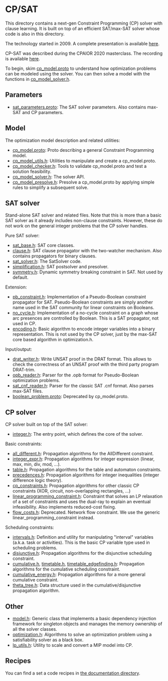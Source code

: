 # CP/SAT

This directory contains a next-gen Constraint Programming (CP) solver with
clause learning. It is built on top of an efficient SAT/max-SAT solver whose
code is also in this directory.

The technology started in 2009. A complete presentation is available
[here](https://people.eng.unimelb.edu.au/pstuckey/PPDP2013.pdf).

CP-SAT was described during the CPAIOR 2020 masterclass. The recording is
available [here](https://www.youtube.com/watch?v=lmy1ddn4cyw).

To begin, skim
[cp_model.proto](../sat/cp_model.proto) to
understand how optimization problems can be modeled using the solver. You can
then solve a model with the functions in
[cp_model_solver.h](../sat/cp_model_solver.h).

## Parameters

*   [sat_parameters.proto](../sat/sat_parameters.proto):
    The SAT solver parameters. Also contains max-SAT and CP parameters.

## Model

The optimization model description and related utilities:

*   [cp_model.proto](../sat/cp_model.proto):
    Proto describing a general Constraint Programming model.
*   [cp_model_utils.h](../sat/cp_model_utils.h):
    Utilities to manipulate and create a cp_model.proto.
*   [cp_model_checker.h](../sat/cp_model_checker.h):
    Tools to validate cp_model.proto and test a solution feasibility.
*   [cp_model_solver.h](../sat/cp_model_solver.h):
    The solver API.
*   [cp_model_presolve.h](../sat/cp_model_presolve.h):
    Presolve a cp_model.proto by applying simple rules to simplify a subsequent
    solve.

## SAT solver

Stand-alone SAT solver and related files. Note that this is more than a basic
SAT solver as it already includes non-clause constraints. However, these do not
work on the general integer problems that the CP solver handles.

Pure SAT solver:

*   [sat_base.h](../sat/sat_base.h): SAT
    core classes.
*   [clause.h](../sat/clause.h): SAT clause
    propagator with the two-watcher mechanism. Also contains propagators for
    binary clauses.
*   [sat_solver.h](../sat/sat_solver.h):
    The SatSolver code.
*   [simplification.h](../sat/simplification.h):
    SAT postsolver and presolver.
*   [symmetry.h](../sat/symmetry.h):
    Dynamic symmetry breaking constraint in SAT. Not used by default.

Extension:

*   [pb_constraint.h](../sat/pb_constraint.h):
    Implementation of a Pseudo-Boolean constraint propagator for SAT.
    Pseudo-Boolean constraints are simply another name used in the SAT community
    for linear constraints on Booleans.
*   [no_cycle.h](../sat/no_cycle.h):
    Implementation of a no-cycle constraint on a graph whose arc presences are
    controlled by Boolean. This is a SAT propagator, not used in CP.
*   [encoding.h](../sat/encoding.h): Basic
    algorithm to encode integer variables into a binary representation. This is
    not used by the CP solver, just by the max-SAT core based algorithm in
    optimization.h.

Input/output:

*   [drat_writer.h](../sat/drat_writer.h):
    Write UNSAT proof in the DRAT format. This allows to check the correctness
    of an UNSAT proof with the third party program DRAT-trim.
*   [opb_reader.h](../../examples/cpp/opb_reader.h):
    Parser for the .opb format for Pseudo-Boolean optimization problems.
*   [sat_cnf_reader.h](../../examples/cpp/sat_cnf_reader.h):
    Parser for the classic SAT .cnf format. Also parses max-SAT files.
*   [boolean_problem.proto](../sat/boolean_problem.proto):
    Deprecated by cp_model.proto.

## CP solver

CP solver built on top of the SAT solver:

*   [integer.h](../sat/integer.h): The
    entry point, which defines the core of the solver.

Basic constraints:

*   [all_different.h](../sat/all_different.h):
    Propagation algorithms for the AllDifferent constraint.
*   [integer_expr.h](../sat/integer_expr.h):
    Propagation algorithms for integer expression (linear, max, min, div, mod,
    ...).
*   [table.h](../sat/table.h): Propagation
    algorithms for the table and automaton constraints.
*   [precedences.h](../sat/precedences.h):
    Propagation algorithms for integer inequalities (integer difference logic
    theory).
*   [cp_constraints.h](../sat/cp_constraints.h):
    Propagation algorithms for other classic CP constraints (XOR, circuit,
    non-overlapping rectangles, ...)
*   [linear_programming_constraint.h](../sat/linear_programming_constraint.h):
    Constraint that solves an LP relaxation of a set of constraints and uses the
    dual-ray to explain an eventual infeasibility. Also implements reduced-cost
    fixing.
*   [flow_costs.h](../sat/flow_costs.h):
    Deprecated. Network flow constraint. We use the generic
    linear_programming_constraint instead.

Scheduling constraints:

*   [intervals.h](../sat/intervals.h):
    Definition and utility for manipulating "interval" variables (a.k.a. task or
    activities). This is the basic CP variable type used in scheduling problems.
*   [disjunctive.h](../sat/disjunctive.h):
    Propagation algorithms for the disjunctive scheduling constraint.
*   [cumulative.h](../sat/cumulative.h),
    [timetable.h](../sat/timetable.h),
    [timetable_edgefinding.h](../sat/timetable_edgefinding.h):
    Propagation algorithms for the cumulative scheduling constraint.
*   [cumulative_energy.h](../sat/cumulative_energy.h):
    Propagation algorithms for a more general cumulative constraint.
*   [theta_tree.h](../sat/theta_tree.h):
    Data structure used in the cumulative/disjunctive propagation algorithm.

## Other

*   [model.h](../sat/model.h): Generic
    class that implements a basic dependency injection framework for singleton
    objects and manages the memory ownership of all the solver classes.
*   [optimization.h](../sat/optimization.h):
    Algorithms to solve an optimization problem using a satisfiability solver as
    a black box.
*   [lp_utils.h](../sat/lp_utils.h):
    Utility to scale and convert a MIP model into CP.

## Recipes

You can find a set a code recipes in
[the documentation directory](docs/README.md).
